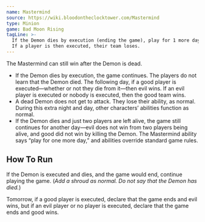 ```yaml
---
name: Mastermind
source: https://wiki.bloodontheclocktower.com/Mastermind
type: Minion
game: Bad Moon Rising
tagLine: >-
  If the Demon dies by execution (ending the game), play for 1 more day.
  If a player is then executed, their team loses.
---
```


The Mastermind can still win after the Demon is dead.

- If the Demon dies by execution, the game continues. The players do not
  learn that the Demon died. The following day, if a good player is
  executed—whether or not they die from it—then evil wins. If an evil
  player is executed or nobody is executed, then the good team wins.
- A dead Demon does not get to attack. They lose their ability, as
  normal. During this extra night and day, other characters’ abilities
  function as normal.
- If the Demon dies and just two players are left alive, the game still
  continues for another day—evil does not win from two players being
  alive, and good did not win by killing the Demon. The Mastermind
  ability says “play for one more day,” and abilities override standard
  game rules.

## How To Run

If the Demon is executed and dies, and the game would end, continue
playing the game. (_Add a shroud as normal. Do not say that the Demon
has died._)

Tomorrow, if a good player is executed, declare that the game ends and
evil wins, but if an evil player or no player is executed, declare that
the game ends and good wins.
